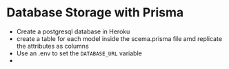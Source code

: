 # Database Storage with Prisma

- Create a postgresql database in Heroku
- create a table for each model inside the scema.prisma file amd replicate the attributes as columns
- Use an .env to set the `DATABASE_URL` variable
- 